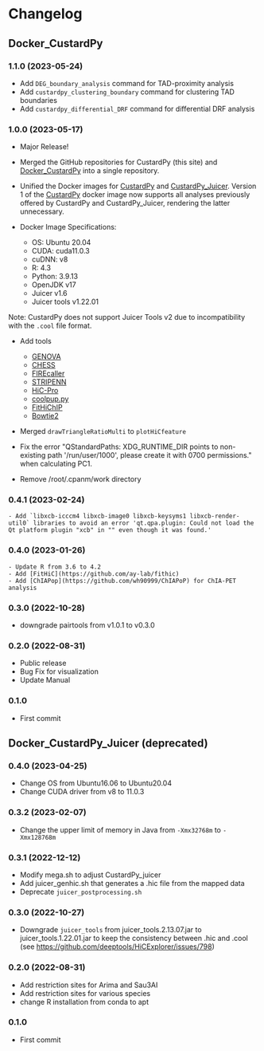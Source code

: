 # Changelog

## Docker_CustardPy

### 1.1.0 (2023-05-24)
- Add `DEG_boundary_analysis` command for TAD-proximity analysis
- Add `custardpy_clustering_boundary` command for clustering TAD boundaries
- Add `custardpy_differential_DRF` command for differential DRF analysis

### 1.0.0 (2023-05-17)
- Major Release!
- Merged the GitHub repositories for CustardPy (this site) and [Docker_CustardPy](https://github.com/rnakato/Docker_CustardPy) into a single repository.
- Unified the Docker images for [CustardPy](https://hub.docker.com/r/rnakato/custardpy) and [CustardPy_Juicer](https://hub.docker.com/r/rnakato/custardpy_juicer). Version 1 of the [CustardPy](https://hub.docker.com/r/rnakato/custardpy) docker image now supports all analyses previously offered by CustardPy and CustardPy_Juicer, rendering the latter unnecessary.

- Docker Image Specifications:
    - OS: Ubuntu 20.04
    - CUDA: cuda11.0.3
    - cuDNN: v8
    - R: 4.3
    - Python: 3.9.13
    - OpenJDK v17
    - Juicer v1.6
    - Juicer tools v1.22.01

Note: CustardPy does not support Juicer Tools v2 due to incompatibility with the ``.cool`` file format.

- Add tools
    - [GENOVA](https://github.com/robinweide/GENOVA)
    - [CHESS](https://chess-hic.readthedocs.io/en/latest/index.html)
    - [FIREcaller](https://github.com/yycunc/FIREcaller)
    - [STRIPENN](https://github.com/VahediLab/stripenn)
    - [HiC-Pro](https://github.com/nservant/HiC-Pro)
    - [coolpup.py](https://github.com/open2c/coolpuppy)
    - [FitHiChIP](https://ay-lab.github.io/FitHiChIP/html/index.html)
    - [Bowtie2](http://bowtie-bio.sourceforge.net/bowtie2/index.shtml)

- Merged `drawTriangleRatioMulti` to `plotHiCfeature`
- Fix the error "QStandardPaths: XDG_RUNTIME_DIR points to non-existing path '/run/user/1000', please create it with 0700 permissions." when calculating PC1.
- Remove /root/.cpanm/work directory

### 0.4.1 (2023-02-24)
	- Add `libxcb-icccm4 libxcb-image0 libxcb-keysyms1 libxcb-render-util0` libraries to avoid an error 'qt.qpa.plugin: Could not load the Qt platform plugin "xcb" in "" even though it was found.'

### 0.4.0 (2023-01-26)
	- Update R from 3.6 to 4.2
	- Add [FitHiC](https://github.com/ay-lab/fithic)
	- Add [ChIAPop](https://github.com/wh90999/ChIAPoP) for ChIA-PET analysis

### 0.3.0 (2022-10-28)
- downgrade pairtools from v1.0.1 to v0.3.0

<!--
	- change custardpy_mappingMicroC not to output BAM file that takes long time
- add `--backend cython` option to *pairtools dedup* for the consistensy to pairtools v0.3.0
-->

### 0.2.0 (2022-08-31)
- Public release
- Bug Fix for visualization
- Update Manual


### 0.1.0
- First commit

## Docker_CustardPy_Juicer (deprecated)

### 0.4.0 (2023-04-25)
- Change OS from Ubuntu16.06 to Ubuntu20.04
- Change CUDA driver from v8 to 11.0.3

### 0.3.2 (2023-02-07)
- Change the upper limit of memory in Java from `-Xmx32768m` to `-Xmx128768m`

### 0.3.1 (2022-12-12)
- Modify mega.sh to adjust CustardPy_juicer
- Add juicer_genhic.sh that generates a .hic file from the mapped data
- Deprecate `juicer_postprocessing.sh`

### 0.3.0 (2022-10-27)
- Downgrade `juicer_tools` from juicer_tools.2.13.07.jar to juicer_tools.1.22.01.jar to keep the consistency between .hic and .cool (see https://github.com/deeptools/HiCExplorer/issues/798)

### 0.2.0 (2022-08-31)
- Add restriction sites for Arima and Sau3AI
- Add restriction sites for various species
- change R installation from conda to apt

### 0.1.0
- First commit
